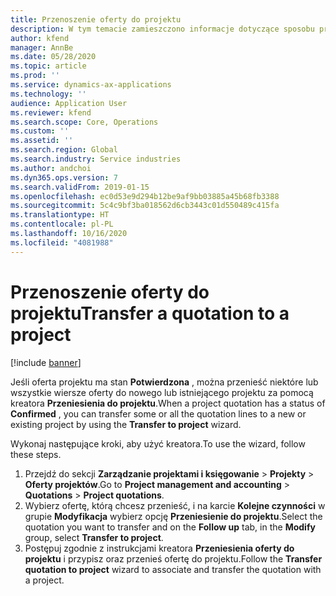 ```yaml
---
title: Przenoszenie oferty do projektu
description: W tym temacie zamieszczono informacje dotyczące sposobu przeniesienia oferty do nowego lub istniejącego projektu.
author: kfend
manager: AnnBe
ms.date: 05/28/2020
ms.topic: article
ms.prod: ''
ms.service: dynamics-ax-applications
ms.technology: ''
audience: Application User
ms.reviewer: kfend
ms.search.scope: Core, Operations
ms.custom: ''
ms.assetid: ''
ms.search.region: Global
ms.search.industry: Service industries
ms.author: andchoi
ms.dyn365.ops.version: 7
ms.search.validFrom: 2019-01-15
ms.openlocfilehash: ec0d53e9d294b12be9af9bb03885a45b68fb3388
ms.sourcegitcommit: 5c4c9bf3ba018562d6cb3443c01d550489c415fa
ms.translationtype: HT
ms.contentlocale: pl-PL
ms.lasthandoff: 10/16/2020
ms.locfileid: "4081988"
---
```

# <a name="transfer-a-quotation-to-a-project"></a><span data-ttu-id="97367-103">Przenoszenie oferty do projektu</span><span class="sxs-lookup"><span data-stu-id="97367-103">Transfer a quotation to a project</span></span>

[!include [banner](../includes/banner.md)]

<span data-ttu-id="97367-104">Jeśli oferta projektu ma stan **Potwierdzona** , można przenieść niektóre lub wszystkie wiersze oferty do nowego lub istniejącego projektu za pomocą kreatora **Przeniesienia do projektu**.</span><span class="sxs-lookup"><span data-stu-id="97367-104">When a project quotation has a status of **Confirmed** , you can transfer some or all the quotation lines to a new or existing project by using the **Transfer to project** wizard.</span></span> 

<span data-ttu-id="97367-105">Wykonaj następujące kroki, aby użyć kreatora.</span><span class="sxs-lookup"><span data-stu-id="97367-105">To use the wizard, follow these steps.</span></span>

1. <span data-ttu-id="97367-106">Przejdź do sekcji **Zarządzanie projektami i księgowanie** > **Projekty** > **Oferty projektów**.</span><span class="sxs-lookup"><span data-stu-id="97367-106">Go to **Project management and accounting** > **Quotations** > **Project quotations**.</span></span>
2. <span data-ttu-id="97367-107">Wybierz ofertę, którą chcesz przenieść, i na karcie **Kolejne czynności** w grupie **Modyfikacja** wybierz opcję **Przeniesienie do projektu**.</span><span class="sxs-lookup"><span data-stu-id="97367-107">Select the quotation you want to transfer and on the **Follow up** tab, in the **Modify** group, select **Transfer to project**.</span></span>
3. <span data-ttu-id="97367-108">Postępuj zgodnie z instrukcjami kreatora **Przeniesienia oferty do projektu** i przypisz oraz przenieś ofertę do projektu.</span><span class="sxs-lookup"><span data-stu-id="97367-108">Follow the **Transfer quotation to project** wizard to associate and transfer the quotation with a project.</span></span>
